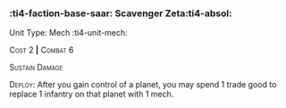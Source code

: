 ### :ti4-faction-base-saar: **Scavenger Zeta**:ti4-absol:

Unit Type: Mech :ti4-unit-mech:

<span style="font-variant:small-caps;">Cost 2</span> __|__ <span style="font-variant:small-caps;">Combat 6</span>

<span style="font-variant:small-caps;">Sustain Damage</span>

<span style="font-variant:small-caps;">Deploy</span>: After you gain control of a planet, you may spend 1 trade good to replace 1 infantry on that planet with 1 mech.
